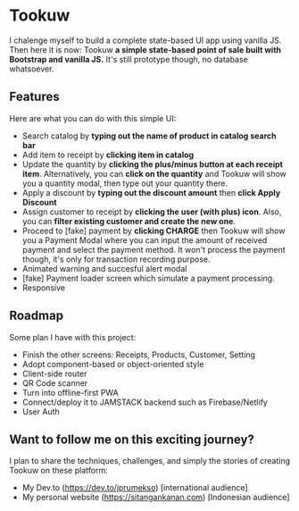 # Tookuw

I chalenge myself to build a complete state-based UI app using vanilla JS. Then here it is now: Tookuw **a simple state-based point of sale built with Bootstrap and vanilla JS.** It's still prototype though, no database whatsoever.

## Features
Here are what you can do with this simple UI:
- Search catalog by **typing out the name of product in catalog search bar**
- Add item to receipt by **clicking item in catalog**
- Update the quantity by **clicking the plus/minus button at each receipt item**. Alternatively, you can **click on the quantity** and Tookuw will show you a quantity modal, then type out your quantity there. 
- Apply a discount by **typing out the discount amount** then **click Apply Discount**
- Assign customer to receipt by **clicking the user (with plus) icon**. Also, you can **filter existing customer and create the new one**.
- Proceed to \[fake\] payment by **clicking CHARGE** then Tookuw will show you a Payment Modal where you can input the amount of received payment and select the payment method. It won't process the payment though, it's only for transaction recording purpose.
- Animated warning and succesful alert modal
- \[fake\] Payment loader screen which simulate a payment processing.
- Responsive

## Roadmap
Some plan I have with this project:
- Finish the other screens: Receipts, Products, Customer, Setting
- Adopt component-based or object-oriented style
- Client-side router
- QR Code scanner
- Turn into offline-first PWA
- Connect/deploy it to JAMSTACK backend such as Firebase/Netlify
- User Auth

## Want to follow me on this exciting journey?
I plan to share the techniques, challenges, and simply the stories of creating Tookuw on these platform:
- My Dev.to (https://dev.to/jprumekso) [international audience]
- My personal website (https://sitangankanan.com) [Indonesian audience]
